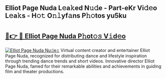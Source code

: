## Elliot Page Nuda L𝚎a𝚔ed N𝚞𝚍e - Part-eKr Vi𝚍𝚎o L𝚎a𝚔s - H𝚘𝚝 O𝚗𝚕yf𝚊ns P𝚑𝚘tos yu5ku

# <h2><a href="http://kfc632.oniu.top/?m=Elliot+Page+Nuda">🔗👉 🔴 Elliot Page Nuda P𝚑ot𝚘𝚜 V𝚒d𝚎o</a></h2>

[![Elliot Page Nuda Nu𝚍e𝚜](https://i.imgur.com/0qMVB7G.gif)](http://kfc632.oniu.top/?m=Elliot+Page+Nuda)
Virtual content creator and entertainer Elliot Page Nuda, recognized for distributing dance and lifestyle inspiration through trending dance trends and short videos. Innovative director Elliot Page Nuda, famed for their remarkable abilities and achievements in guiding film and theater productions.  

